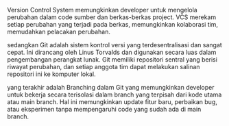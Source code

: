 Version Control System memungkinkan developer untuk mengelola perubahan dalam code sumber dan berkas-berkas project. VCS merekam setiap perubahan yang terjadi pada berkas, memungkinkan kolaborasi tim, memudahkan pelacakan perubahan.  

sedangkan Git adalah sistem kontrol versi yang terdesentralisasi dan sangat cepat. Ini dirancang oleh Linus Torvalds dan digunakan secara luas dalam pengembangan perangkat lunak. Git memiliki repositori sentral yang berisi riwayat perubahan, dan setiap anggota tim dapat melakukan salinan repositori ini ke komputer lokal.

yang terakhir adalah Branching dalam Git yang memungkinkan developer untuk bekerja secara terisolasi dalam branch yang terpisah dari kode utama atau main branch. Hal ini memungkinkan update fitur baru, perbaikan bug, atau eksperimen tanpa mempengaruhi code yang sudah ada di main branch.